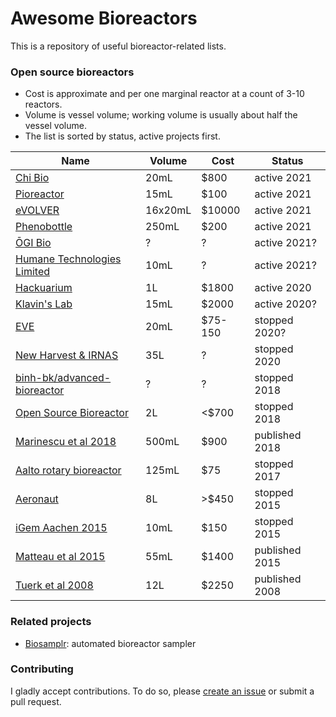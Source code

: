 # Awesome Bioreactors

This is a repository of useful bioreactor-related lists.



### Open source bioreactors

* Cost is approximate and per one marginal reactor at a count of 3-10 reactors.
* Volume is vessel volume; working volume is usually about half the vessel volume.
* The list is sorted by status, active projects first.


| Name                                                                                            | Volume  | Cost    | Status         |
| ----------------------------------------------------------------------------------------------- | ------- | ------- | -------------- |
| [Chi Bio](https://chi.bio/)                                                                     | 20mL    | $800    | active 2021    |
| [Pioreactor](https://pioreactor.com/)                                                           | 15mL    | $100    | active 2021    |
| [eVOLVER](https://www.fynchbio.com/)                                                            | 16x20mL | $10000  | active 2021    |
| [Phenobottle](https://github.com/HarveyBates/Phenobottle)                                       | 250mL   | $200    | active 2021    |
| [ŌGI Bio](https://www.ogibio.com/)                                                              | ?       | ?       | active 2021?   |
| [Humane Technologies Limited](https://www.humanetechnologies.co.uk/)                            | 10mL    | ?       | active 2021?   |
| [Hackuarium](https://hackuarium.github.io/bioreactor/)                                          | 1L      | $1800   | active 2020    |
| [Klavin's Lab](https://depts.washington.edu/soslab/turbidostat/pmwiki/pmwiki.php?n=Main.About)  | 15mL    | $2000   | active 2020?   |
| [EVE](https://github.com/vishhvaan/eve-pi)                                                      | 20mL    | $75-150 | stopped 2020?  |
| [New Harvest & IRNAS](https://github.com/symbiolab/NewHarvest-modular-bioreactor)               | 35L     | ?       | stopped 2020   |
| [binh-bk/advanced-bioreactor](https://github.com/binh-bk/advanced-bioreactor)                   | ?       | ?       | stopped 2018   |
| [Open Source Bioreactor](https://openbioeconomy.org/projects/open-source-bioreactor/)           | 2L      | <$700   | stopped 2018   |
| [Marinescu et al 2018](https://peerj.com/preprints/27150.pdf)                                   | 500mL   | $900    | published 2018 |
| [Aalto rotary bioreactor](https://wiki.aalto.fi/display/MechP/Bioreactor+0.1)                   | 125mL   | $75     | stopped 2017   |
| [Aeronaut](https://sites.google.com/site/opensourcebioreactor/)                                 | 8L      | >$450   | stopped 2015   |
| [iGem Aachen 2015](http://2015.igem.org/Team:Aachen/Lab/Bioreactor/Hardware)                    | 10mL    | $150    | stopped 2015   |
| [Matteau et al 2015](https://journals.plos.org/plosone/article?id=10.1371/journal.pone.0133384) | 55mL    | $1400   | published 2015 |
| [Tuerk et al 2008](https://pubmed.ncbi.nlm.nih.gov/18687068/)                                   | 12L     | $2250   | published 2008 |


### Related projects
* [Biosamplr](https://github.com/DukeLynchLab/BioSamplr): automated bioreactor sampler

### Contributing
I gladly accept contributions. To do so, please [create an issue](https://github.com/taivop/awesome-bioreactors/issues/new) or submit a pull request.


